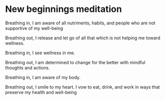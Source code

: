 # New beginnings meditation

Breathing in, I am aware of all nutriments, habits, and people who are not supportive of my well-being

Breathing out, I release and let go of all that which is not helping me toward wellness.

Breathing in, I see wellness in me.

Breathing out, I am determined to change for the better with mindful thoughts and actions.

Breathing in, I am aware of my body.

Breathing out, I smile to my heart. I vow to eat, drink, and work in ways that preserve my health and well-being